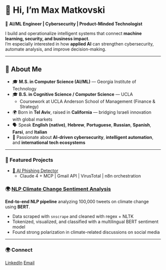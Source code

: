 # 👋 Hi, I’m Max Matkovski

🚀 **AI/ML Engineer | Cybersecurity | Product-Minded Technologist**

I build and operationalize intelligent systems that connect **machine learning, security, and business impact**.  
I’m especially interested in how **applied AI** can strengthen cybersecurity, automate analysis, and improve decision-making.

---

## 🧩 About Me

- 🎓 **M.S. in Computer Science (AI/ML)** — Georgia Institute of Technology  
- 🎓 **B.S. in Cognitive Science / Computer Science** — UCLA  
  + Coursework at UCLA Anderson School of Management (Finance & Strategy)  
- 🌍 Born in **Tel Aviv**, raised in **California** — bridging Israeli innovation with global markets  
- 🗣️ Speak **English (native)**, **Hebrew**, **Portuguese**, **Russian**, **Spanish**, **Farsi**, and **Italian**  
- 💬 Passionate about **AI-driven cybersecurity**, **intelligent automation**, and **international tech ecosystems**

---

### 🧠 Featured Projects
- [🚨 AI Phishing Detector]([https://github.com/maxmatkovski/AI-Phishing-Detector](https://github.com/maxmatkovski/Cyber-Automation))
  - Claude 4 + MCP | Gmail API | VirusTotal | n8n orchestration

 ### 🌍 [NLP Climate Change Sentiment Analysis](https://maxmatkovski.github.io/NLP)
**End-to-end NLP pipeline** analyzing 100,000 tweets on climate change using **BERT**.  
- Data scraped with `snscrape` and cleaned with regex + NLTK  
- Tokenized, visualized, and classified with a multilingual BERT sentiment model  
- Found strong polarization in climate-related discussions on social media  
---

### 🌍 Connect
[LinkedIn](https://linkedin.com/in/maxmatkovski) 
[Email](mailto:maxmatkovski@maxmatkovski@gmai.com)
